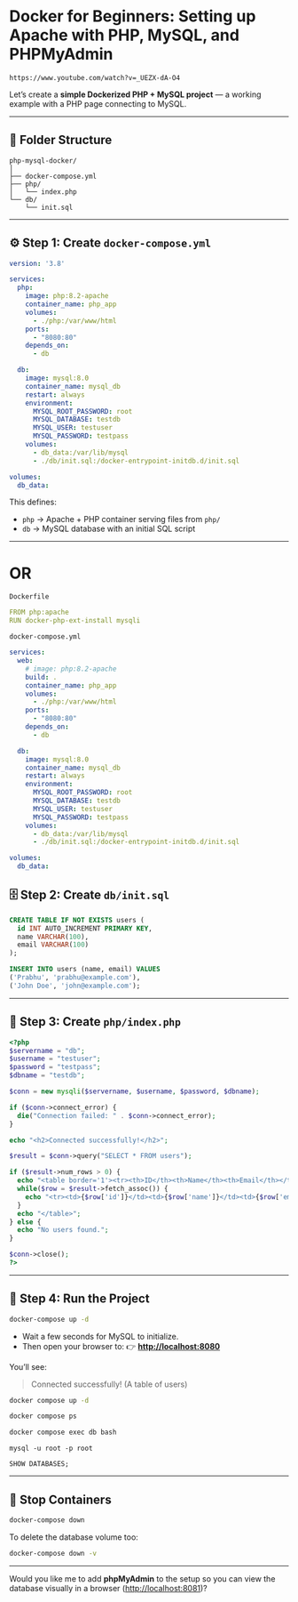 # Docker for Beginners: Setting up Apache with PHP, MySQL, and PHPMyAdmin 
```
https://www.youtube.com/watch?v=_UEZX-dA-O4 
```

Let’s create a **simple Dockerized PHP + MySQL project** — a working example with a PHP page connecting to MySQL.

---

## 🧱 Folder Structure

```
php-mysql-docker/
│
├── docker-compose.yml
├── php/
│   └── index.php
└── db/
    └── init.sql
```

---

## ⚙️ Step 1: Create `docker-compose.yml`

```yaml
version: '3.8'

services:
  php:
    image: php:8.2-apache
    container_name: php_app
    volumes:
      - ./php:/var/www/html
    ports:
      - "8080:80"
    depends_on:
      - db

  db:
    image: mysql:8.0
    container_name: mysql_db
    restart: always
    environment:
      MYSQL_ROOT_PASSWORD: root
      MYSQL_DATABASE: testdb
      MYSQL_USER: testuser
      MYSQL_PASSWORD: testpass
    volumes:
      - db_data:/var/lib/mysql
      - ./db/init.sql:/docker-entrypoint-initdb.d/init.sql

volumes:
  db_data:
```
This defines:

* `php` → Apache + PHP container serving files from `php/`
* `db` → MySQL database with an initial SQL script

---

# OR
`Dockerfile`
```yml
FROM php:apache
RUN docker-php-ext-install mysqli
```

`docker-compose.yml`
```yml
services:
  web:
    # image: php:8.2-apache
    build: .
    container_name: php_app
    volumes:
      - ./php:/var/www/html
    ports:
      - "8080:80"
    depends_on:
      - db

  db:
    image: mysql:8.0
    container_name: mysql_db
    restart: always
    environment:
      MYSQL_ROOT_PASSWORD: root
      MYSQL_DATABASE: testdb
      MYSQL_USER: testuser
      MYSQL_PASSWORD: testpass
    volumes:
      - db_data:/var/lib/mysql
      - ./db/init.sql:/docker-entrypoint-initdb.d/init.sql

volumes:
  db_data:
```

## 🗄️ Step 2: Create `db/init.sql`

```sql
CREATE TABLE IF NOT EXISTS users (
  id INT AUTO_INCREMENT PRIMARY KEY,
  name VARCHAR(100),
  email VARCHAR(100)
);

INSERT INTO users (name, email) VALUES
('Prabhu', 'prabhu@example.com'),
('John Doe', 'john@example.com');
```

---

## 🧾 Step 3: Create `php/index.php`

```php
<?php
$servername = "db";
$username = "testuser";
$password = "testpass";
$dbname = "testdb";

$conn = new mysqli($servername, $username, $password, $dbname);

if ($conn->connect_error) {
  die("Connection failed: " . $conn->connect_error);
}

echo "<h2>Connected successfully!</h2>";

$result = $conn->query("SELECT * FROM users");

if ($result->num_rows > 0) {
  echo "<table border='1'><tr><th>ID</th><th>Name</th><th>Email</th></tr>";
  while($row = $result->fetch_assoc()) {
    echo "<tr><td>{$row['id']}</td><td>{$row['name']}</td><td>{$row['email']}</td></tr>";
  }
  echo "</table>";
} else {
  echo "No users found.";
}

$conn->close();
?>
```

---

## 🚀 Step 4: Run the Project

```bash
docker-compose up -d
```

* Wait a few seconds for MySQL to initialize.
* Then open your browser to:
  👉 **[http://localhost:8080](http://localhost:8080)**

You’ll see:

> Connected successfully!
> (A table of users)

```bash
docker compose up -d
```

```bash
docker compose ps
```

```bash
docker compose exec db bash
```

```
mysql -u root -p root
```

```
SHOW DATABASES;
```
---

## 🧹 Stop Containers

```bash
docker-compose down
```

To delete the database volume too:

```bash
docker-compose down -v
```

---

Would you like me to add **phpMyAdmin** to the setup so you can view the database visually in a browser ([http://localhost:8081](http://localhost:8081))?
